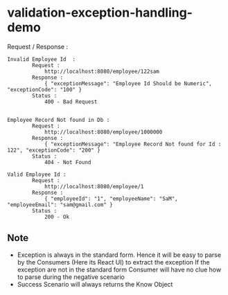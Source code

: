 # validation-exception-handling-demo

Request / Response :

    Invalid Employee Id  : 
            Request : 
                http://localhost:8080/employee/122sam
            Response : 
                { "exceptionMessage": "Employee Id Should be Numeric", "exceptionCode": "100" }
            Status : 
                400 - Bad Request
                
                
    Employee Record Not found in Db : 
            Request : 
                http://localhost:8080/employee/1000000
            Response : 
                { "exceptionMessage": "Employee Record Not found for Id : 122", "exceptionCode": "200" }
            Status : 
                404 - Not Found
    
    Valid Employee Id : 
            Request : 
                http://localhost:8080/employee/1
            Response : 
                { "employeeId": "1", "employeeName": "SaM", "employeeEmail": "sam@gmail.com" }
            Status : 
                200 - Ok
                
## Note 

- Exception is always in the standard form. Hence it will be easy to parse by the Consumers (Here its React UI) to extract the exception
  If the exception are not in the standard form Consumer will have no clue how to parse during the negative scenario
- Success Scenario will always returns the Know Object
